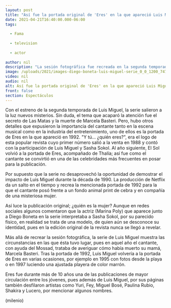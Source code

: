 ```yaml
---
layout: post
title: "Así fue la portada original de 'Eres' en la que apareció Luis Miguel con misteriosa mujer"
date: 2021-04-21T16:40:00.000-06:00
tags:
  
  - Fama
  
  - television
  
  - actor
  
author: nil
description: "La sesión fotográfica fue recreada en la segunda temporada de 'Luis Miguel, la serie'; aquí te contamos la historia detrás de esta publicación. "
image: /uploads/2021/images-diego-boneta-luis-miguel-serie_0_0_1200_747.jpg
video: nil
audio: nil
alt: Así fue la portada original de 'Eres' en la que apareció Luis Miguel con misteriosa mujer
front: false
section: Espectáculos
---
```


Con el estreno de la segunda temporada de Luis Miguel, la serie salieron a la luz nuevos misterios. Sin duda, el tema que acaparó la atención fue el secreto de Las Matas y la muerte de Marcela Basteri. Pero, hubo otros detalles que expusieron la importancia del cantante tanto en la escena musical como en la industria del entretenimiento, uno de ellos es la portada de Eres en la que apareció en 1992.  "Y tú... ¿quién eres?", era el logo de esta popular revista cuyo primer número salió a la venta en 1988 y contó con la participación de Luis Miguel y Sasha Sokol. Al año siguiente, El Sol volvió a la portada de Eres, acompañado de Thalía; así fue como el cantante se convirtió en una de las celebridades más frecuentes en posar para la publicación.  

Por supuesto que la serie no desaprovechó la oportunidad de demostrar el impacto de Luis Miguel durante la década de 1990. La producción de Netflix da un salto en el tiempo y recrea la mencionada portada de 1992 para la que el cantante posó frente a un fondo animal print de cebra y en compañía de una misteriosa mujer.  

Así luce la publicación original; ¿quién es la mujer? Aunque en redes sociales algunos comentaron que la actriz (Marina Poly) que aparece junto a Diego Boneta en la serie interpretaba a Sasha Sokol, por su parecido físico, en realidad se trata de una modelo, de quien aún se desconoce su identidad, pues en la edición original de la revista nunca se llegó a revelar.

Más allá de recrear la sesión fotográfica, la serie de Luis Miguel muestra las circunstancias en las que ésta tuvo lugar, pues en aquel año el cantante, con ayuda del Mossad, trataba de averiguar cómo había muerto su mamá, Marcela Basteri.  Tras la portada de 1992, Luis Miguel volvería a la portada de Eres en varias ocasiones, por ejemplo en 1995 con fotos desde la playa o en 1997 luciendo una ajustada playera de color marrón. 

Eres fue durante más de 10 años una de las publicaciones de mayor circulación entre los jóvenes, pues además de Luis Miguel, por sus páginas también desfilaron artistas como Yuri, Fey, Miguel Bosé, Paulina Rubio, Shakira y Lucero, por mencionar algunos nombres.  

(milenio)